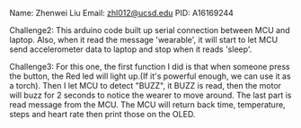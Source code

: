 Name: Zhenwei Liu Email: zhl012@ucsd.edu PID: A16169244 

Challenge2: This arduino code built up serial connection between MCU and laptop. Also, when it read the message 'wearable', it will start to let MCU send accelerometer data to laptop and stop when it reads 'sleep'. 

Challenge3: For this one, the first function I did is that when someone press the button, the Red led will light up.(If it's powerful enough, we can use it as a torch). Then I let MCU to detect "BUZZ", it BUZZ is read, then the motor will buzz for 2 seconds to notice the wearer to move around. The last part is read message from the MCU. The MCU will return back time, temperature, steps and heart rate then print those on the OLED.
